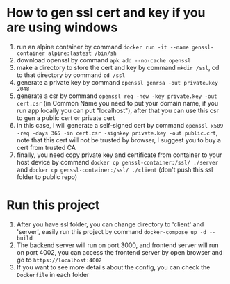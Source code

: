 # How to gen ssl cert and key if you are using windows

1. run an alpine container by command `docker run -it --name genssl-container alpine:lastest /bin/sh`
2. download openssl by command `apk add --no-cache openssl`
3. make a directory to store the cert and key by command `mkdir /ssl`, cd to that directory by command `cd /ssl`
4. generate a private key by command `openssl genrsa -out private.key 2048`
5. generate a csr by command `openssl req -new -key private.key -out cert.csr` (in Common Name you need to put your domain name, if you run app locally you can put "localhost"), after that you can use this csr to gen a public cert or private cert
6. in this case, I will generate a self-signed cert by command `openssl x509 -req -days 365 -in cert.csr -signkey private.key -out public.crt`, note that this cert will not be trusted by browser, I suggest you to buy a cert from trusted CA
7. finally, you need copy private key and certificate from container to your host device by command `docker cp genssl-container:/ssl/ ./server` and `docker cp genssl-container:/ssl/ ./client` (don't push this ssl folder to public repo)

# Run this project
1. After you have ssl folder, you can change directory to 'client' and 'server', easily run this project by command `docker-compose up -d --build`
2. The backend server will run on port 3000, and frontend server will run on port 4002, you can access the frontend server by open browser and go to `https://localhost:4002`
3. If you want to see more details about the config, you can check the `Dockerfile` in each folder